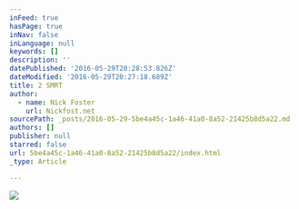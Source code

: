 ```yaml
---
inFeed: true
hasPage: true
inNav: false
inLanguage: null
keywords: []
description: ''
datePublished: '2016-05-29T20:28:53.826Z'
dateModified: '2016-05-29T20:27:18.689Z'
title: 2 SMRT
author:
  - name: Nick Foster
    url: Nickfost.net
sourcePath: _posts/2016-05-29-5be4a45c-1a46-41a0-8a52-21425b8d5a22.md
authors: []
publisher: null
starred: false
url: 5be4a45c-1a46-41a0-8a52-21425b8d5a22/index.html
_type: Article

---
```

![](https://the-grid-user-content.s3-us-west-2.amazonaws.com/7b94ef32-82db-40a3-b31b-1667e5c465f8.jpg)